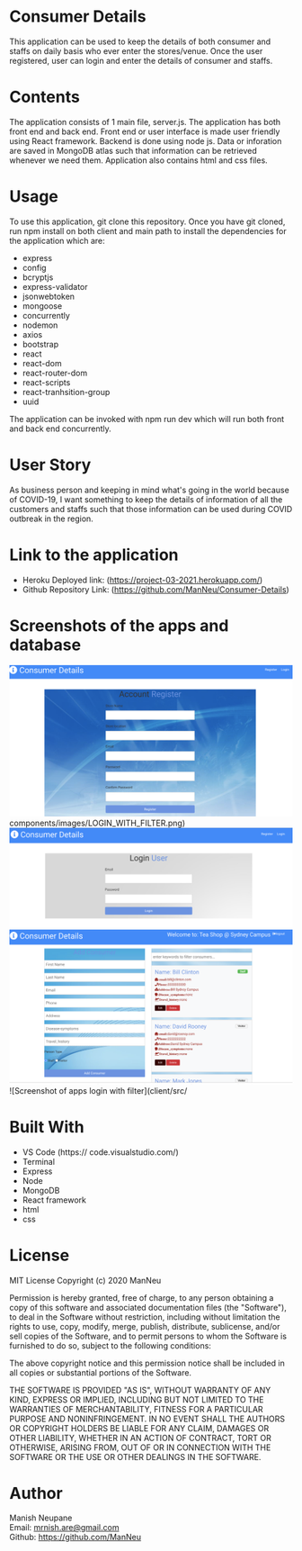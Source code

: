 # Consumer Details

This application can be used to keep the details of both consumer and staffs on daily basis who ever enter the stores/venue. Once the user registered, user can login and enter the details of consumer and staffs.

# Contents

The application consists of 1 main file, server.js. The application has both front end and back end. Front end or user interface is made user friendly using React framework. Backend is done using node js. Data or inforation are saved in MongoDB atlas such that information can be retrieved whenever we need them. Application also contains html and css files.

# Usage

To use this application, git clone this repository. Once you have git cloned, run npm install on both client and main path to install the dependencies for the application which are:

- express
- config
- bcryptjs
- express-validator
- jsonwebtoken
- mongoose
- concurrently
- nodemon
- axios
- bootstrap
- react
- react-dom
- react-router-dom
- react-scripts
- react-tranhsition-group
- uuid

The application can be invoked with npm run dev which will run both front and back end concurrently.

# User Story

As business person and keeping in mind what's going in the world because of COVID-19, I want something to keep the details of information of all the customers and staffs such that those information can be used during COVID outbreak in the region.

# Link to the application

- Heroku Deployed link: (https://project-03-2021.herokuapp.com/)
- Github Repository Link: (https://github.com/ManNeu/Consumer-Details)

# Screenshots of the apps and database

![Screenshot of apps register page](client/src/components/images/RegisterPage.png)
components/images/LOGIN_WITH_FILTER.png)
![Screenshot of apps login page](client/src/components/images/LoginPage.png)
![Screenshot of apps homepage](client/src/components/images/homePage.png)
![Screenshot of apps login with filter](client/src/

# Built With

- VS Code (https:// code.visualstudio.com/)
- Terminal
- Express
- Node
- MongoDB
- React framework
- html
- css

# License

MIT License Copyright (c) 2020 ManNeu

Permission is hereby granted, free of charge, to any person obtaining a copy of this software and associated documentation files (the "Software"), to deal in the Software without restriction, including without limitation the rights to use, copy, modify, merge, publish, distribute, sublicense, and/or sell copies of the Software, and to permit persons to whom the Software is furnished to do so, subject to the following conditions:

The above copyright notice and this permission notice shall be included in all copies or substantial portions of the Software.

THE SOFTWARE IS PROVIDED "AS IS", WITHOUT WARRANTY OF ANY KIND, EXPRESS OR IMPLIED, INCLUDING BUT NOT LIMITED TO THE WARRANTIES OF MERCHANTABILITY, FITNESS FOR A PARTICULAR PURPOSE AND NONINFRINGEMENT. IN NO EVENT SHALL THE AUTHORS OR COPYRIGHT HOLDERS BE LIABLE FOR ANY CLAIM, DAMAGES OR OTHER LIABILITY, WHETHER IN AN ACTION OF CONTRACT, TORT OR OTHERWISE, ARISING FROM, OUT OF OR IN CONNECTION WITH THE SOFTWARE OR THE USE OR OTHER DEALINGS IN THE SOFTWARE.

# Author

Manish Neupane <br>
Email: mrnish.are@gmail.com <br>
Github: https://github.com/ManNeu
